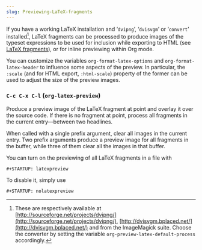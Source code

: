 ```yaml
---
slug: Previewing-LaTeX-fragments
---
```


If you have a working LaTeX installation and ‘`dvipng`’, ‘`dvisvgm`’ or ‘`convert`’ installed[^1], LaTeX fragments can be processed to produce images of the typeset expressions to be used for inclusion while exporting to HTML (see [LaTeX fragments](LaTeX-fragments)), or for inline previewing within Org mode.

You can customize the variables `org-format-latex-options` and `org-format-latex-header` to influence some aspects of the preview. In particular, the `:scale` (and for HTML export, `:html-scale`) property of the former can be used to adjust the size of the preview images.

### `C-c C-x C-l` (`org-latex-preview`)

Produce a preview image of the LaTeX fragment at point and overlay it over the source code. If there is no fragment at point, process all fragments in the current entry—between two headlines.

When called with a single prefix argument, clear all images in the current entry. Two prefix arguments produce a preview image for all fragments in the buffer, while three of them clear all the images in that buffer.

You can turn on the previewing of all LaTeX fragments in a file with

```lisp
#+STARTUP: latexpreview
```

To disable it, simply use

```lisp
#+STARTUP: nolatexpreview
```

[^1]: These are respectively available at [http://sourceforge.net/projects/dvipng/](http://sourceforge.net/projects/dvipng/), [http://dvisvgm.bplaced.net/](http://dvisvgm.bplaced.net/) and from the ImageMagick suite. Choose the converter by setting the variable `org-preview-latex-default-process` accordingly.
